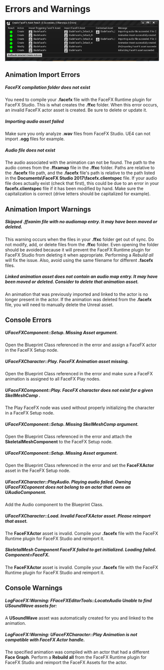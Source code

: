 Errors and Warnings
===================

![Import Messages](Images/ImportMessageDialog.png)

Animation Import Errors
-----------------------

##### FaceFX compilation folder does not exist

You need to compile your **.facefx** file with the FaceFX Runtime plugin for FaceFX Studio. This is what creates the **.ffxc** folder. When this error occurs, an invalid FaceFX actor asset is created. Be sure to delete or update it.

##### Importing audio asset failed

Make sure you only analyze **.wav** files from FaceFX Studio. UE4 can not import **.ogg** files for example.  

##### Audio file does not exist

The audio associated with the animation can not be found. The path to the audio comes from the **.ffxamap** file in the **.ffxc** folder. Paths are relative to the **.facefx** file path, and the **.facefx** file's path is relative to the path listed in the **Documents\FaceFX Studio 2017\facefx.clientspec** file. If your audio file does actually exist (check that first), this could be due to an error in your **facefx.clientspec** file if it has been modified by hand. Make sure the capitalization is correct (drive letters should be capitalized for example).

Animation Import Warnings
-------------------------

##### Skipped **.ffxanim** file with no audiomap entry. It may have been moved or deleted.

This warning occurs when the files in your **.ffxc** folder get out of sync. Do not modify, add, or delete files from the **.ffxc** folder. Even opening the folder should be avoided because it will prevent the FaceFX Runtime plugin for FaceFX Studio from deleting it when appropriate. Performing a *Rebuild all* will fix the issue. Also, avoid using the same filename for different **.facefx** files.

##### Linked animation asset does not contain an audio map entry. It may have been moved or deleted. Consider to delete that animation asset.

An animation that was previously imported and linked to the actor is no longer present in the actor. If the animation was deleted from the **.facefx** file, you will need to manually delete the Unreal asset.  

Console Errors
--------------

##### UFaceFXComponent::Setup. Missing Asset argument.

Open the Blueprint Class referenced in the error and assign a FaceFX actor in the FaceFX Setup node.

##### UFaceFXCharacter::Play. FaceFX Animation asset missing.

Open the Blueprint Class referenced in the error and make sure a FaceFX animation is assigned to all FaceFX Play nodes.

##### UFaceFXComponent::Play. FaceFX character does not exist for a given SkelMeshComp <None>.

The Play FaceFX node was used without properly initializing the character in a FaceFX Setup node.

##### UFaceFXComponent::Setup. Missing SkelMeshComp argument.

Open the Blueprint Class referenced in the error and attach the **SkeletalMeshComponent** to the FaceFX Setup node.

##### UFaceFXComponent::Setup. Missing Asset argument.

Open the Blueprint Class referenced in the error and set the **FaceFXActor** asset in the FaceFX Setup node.

##### UFaceFXCharacter::PlayAudio. Playing audio failed. Owning **UFaceFXCoponent** does not belong to an actor that owns an **UAudioComponent**.

Add the Audio component to the Blueprint Class.

##### UFaceFXCharacter::Load. Invalid FaceFXActor asset. Please reimport that asset.

The **FaceFXActor** asset is invalid. Compile your **.facefx** file with the FaceFX Runtime plugin for FaceFX Studio and reimport it.

##### SkeletalMesh Component FaceFX failed to get initialized. Loading failed. Component=FaceFX.

The **FaceFXActor** asset is invalid. Compile your **.facefx** file with the FaceFX Runtime plugin for FaceFX Studio and reimport it.

Console Warnings
----------------

##### LogFaceFX:Warning: FFaceFXEditorTools::LocateAudio Unable to find **USoundWave** assets for:

A **USoundWave** asset was automatically created for you and linked to the animation.

##### LogFaceFX:Warning: UFaceFXCharacter::Play Animation is not compatible with FaceFX Actor handle.

The specified animation was compiled with an actor that had a different **Face Graph**. Perform a **Rebuild all** from the FaceFX Runtime plugin for FaceFX Studio and reimport the FaceFX Assets for the actor.
